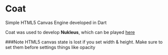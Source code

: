 Coat
====

Simple HTML5 Canvas Engine developed in Dart

Coat was used to develop **Nukleus**, which can be played [here](http://www.creativenuk.in/Nukleus/Game.html)

###Note
HTML5 canvas state is lost if you set width & height. Make sure to set them before settings things like opacity
